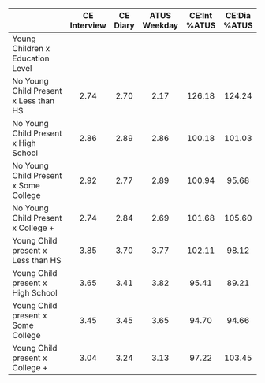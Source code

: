 
|                      | CE<br>Interview |  CE<br>Diary | ATUS<br>Weekday | CE:Int<br>%ATUS | CE:Dia<br>%ATUS |
| -------------------- | :----------: | :----------: | :----------: | :----------: | :----------: |
| Young Children x Education Level |              |              |              |              |              |
| No Young Child Present x Less than HS |         2.74 |         2.70 |         2.17 |       126.18 |       124.24 |
| No Young Child Present x High School |         2.86 |         2.89 |         2.86 |       100.18 |       101.03 |
| No Young Child Present x Some College |         2.92 |         2.77 |         2.89 |       100.94 |        95.68 |
| No Young Child Present x College + |         2.74 |         2.84 |         2.69 |       101.68 |       105.60 |
| Young Child present x Less than HS |         3.85 |         3.70 |         3.77 |       102.11 |        98.12 |
| Young Child present x High School |         3.65 |         3.41 |         3.82 |        95.41 |        89.21 |
| Young Child present x Some College |         3.45 |         3.45 |         3.65 |        94.70 |        94.66 |
| Young Child present x College + |         3.04 |         3.24 |         3.13 |        97.22 |       103.45 |


